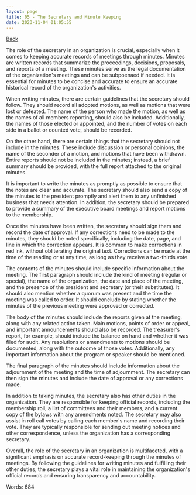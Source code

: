 ```yaml
---
layout: page
title: 05 - The Secretary and Minute Keeping
date: 2023-11-04 01:05:55
---
```


[Back](./)


The role of the secretary in an organization is crucial, especially when it comes to keeping accurate records of meetings through minutes. Minutes are written records that summarize the proceedings, decisions, proposals, and reports of a meeting. These minutes serve as the legal documentation of the organization's meetings and can be subpoenaed if needed. It is essential for minutes to be concise and accurate to ensure an accurate historical record of the organization's activities.

When writing minutes, there are certain guidelines that the secretary should follow. They should record all adopted motions, as well as motions that were lost or defeated. The name of the person who made the motion, as well as the names of all members reporting, should also be included. Additionally, the names of those elected or appointed, and the number of votes on each side in a ballot or counted vote, should be recorded.

On the other hand, there are certain things that the secretary should not include in the minutes. These include discussion or personal opinions, the name of the seconder of a motion, and motions that have been withdrawn. Entire reports should not be included in the minutes; instead, a brief summary should be provided, with the full report attached to the original minutes.

It is important to write the minutes as promptly as possible to ensure that the notes are clear and accurate. The secretary should also send a copy of the minutes to the president promptly and alert them to any unfinished business that needs attention. In addition, the secretary should be prepared to provide a summary of the executive board meetings and report motions to the membership.

Once the minutes have been written, the secretary should sign them and record the date of approval. If any corrections need to be made to the minutes, they should be noted specifically, including the date, page, and line in which the correction appears. It is common to make corrections in red ink, without obliterating the original text. Corrections can be made at the time of the reading or at any time, as long as they receive a two-thirds vote.

The contents of the minutes should include specific information about the meeting. The first paragraph should include the kind of meeting (regular or special), the name of the organization, the date and place of the meeting, and the presence of the president and secretary (or their substitutes). It should also mention whether a quorum was present and the time the meeting was called to order. It should conclude by stating whether the minutes of the previous meeting were approved or corrected.

The body of the minutes should include the reports given at the meeting, along with any related action taken. Main motions, points of order or appeal, and important announcements should also be recorded. The treasurer's report, for example, should include the balance on hand and whether it was filed for audit. Any resolutions or amendments to motions should be documented, along with the outcome of those votes. Additionally, any important information about the program or speaker should be mentioned.

The final paragraph of the minutes should include information about the adjournment of the meeting and the time of adjournment. The secretary can then sign the minutes and include the date of approval or any corrections made.

In addition to taking minutes, the secretary also has other duties in the organization. They are responsible for keeping official records, including the membership roll, a list of committees and their members, and a current copy of the bylaws with any amendments noted. The secretary may also assist in roll call votes by calling each member's name and recording their vote. They are typically responsible for sending out meeting notices and other correspondence, unless the organization has a corresponding secretary.

Overall, the role of the secretary in an organization is multifaceted, with a significant emphasis on accurate record-keeping through the minutes of meetings. By following the guidelines for writing minutes and fulfilling their other duties, the secretary plays a vital role in maintaining the organization's official records and ensuring transparency and accountability.

Words: 684